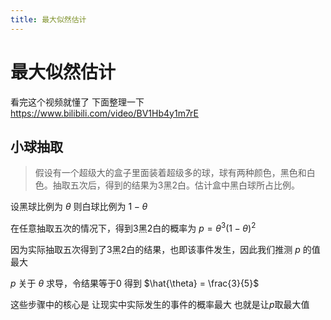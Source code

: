 ```yaml
---
title: 最大似然估计
---
```


# 最大似然估计

看完这个视频就懂了 下面整理一下 <https://www.bilibili.com/video/BV1Hb4y1m7rE>

## 小球抽取

> 假设有一个超级大的盒子里面装着超级多的球，球有两种颜色，黑色和白色。抽取五次后，得到的结果为3黑2白。估计盒中黑白球所占比例。

设黑球比例为 $\theta$ 则白球比例为 $1-\theta$

在任意抽取五次的情况下，得到3黑2白的概率为 $p = \theta^3 (1-\theta)^2$

因为实际抽取五次得到了3黑2白的结果，也即该事件发生，因此我们推测 $p$ 的值最大

$p$ 关于 $\theta$ 求导，令结果等于$0$
得到 $\hat{\theta} = \frac{3}{5}$

这些步骤中的核心是 让现实中实际发生的事件的概率最大 也就是让$p$取最大值
